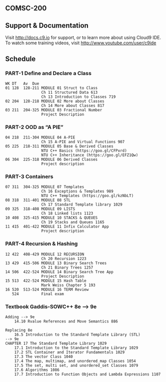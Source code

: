 ## COMSC-200  
	 
## Support & Documentation  
	 
Visit http://docs.c9.io for support, or to learn more about using Cloud9 IDE.   
To watch some training videos, visit http://www.youtube.com/user/c9ide  
	 
## Schedule  
### PART-1 Define and Declare a Class  
	WK DT	Av  Due  
	01 128	128-211 MODULE 01 Struct to Class  
	    			Ch 11 Structured Data 613    
	    			Ch 13 Introduction to Classes 719   
	02 204	128-218 MODULE 02 More about Classes  
	    			Ch 14 More about Classes 817  
	03 211	204-325 MODULE 03 Fractional Number   
	    			Project Description
	 
### PART-2 OOD as “A PIE”   
	04 218	211-304 MODULE 04 A-PIE  
	    			Ch 15 A-PIE and Virtual Functions 907  
	05 225	218-311 MODULE 05 Base & Derived Classes  
	    			NTU C++ Basics (https://goo.gl/CFPxrd)  
	    			NTU C++ Inheritance (https://goo.gl/EFZ1Qw)   
	06 304	225-318 MODULE 06 Derived Classes   
	    			Project description
	 
### PART-3 Containers  
	07 311	304-325 MODULE 07 Templates    
	    			Ch 16 Exceptions & Templates 989   
	    			NTU C++ Templates (https://goo.gl/kzNbLT)  
	08 318	311-401 MODULE 08 STL  
	    			Ch 17 Standard Template library 1029   
	09 325	318-408 MODULE 09 LISTS  
	    			Ch 18 Linked lists 1123   
	10 408	325-415 MODULE 10 STACKS & QUEUES  
	    			Ch 19 Stacks and Queues 1165  
	11 415	401-422 MODULE 11 Infix Calculator App   
	    			Project description
	
### PART-4 Recursion & Hashing  
	12 422	408-429 MODULE 12 RECURSION  
	    			Ch 20 Recursion 1223   
	13 429	415-506 MODULE 13 Binary Search Trees  
	    			Ch 21 Binary Trees 1257   
	14 506	422-524 MODULE 14 Binary Search Tree App   
	    			Project Description
	15 513	422-524 MODULE 15 Hash Table   
	    			Mark Weiss Chapter 5 193
	16 520	513-524 MODULE 16 TERM Review  
	   524			Final exam


### Textbook Gaddis-SOWC++ 8e --> 9e
	Adding --> 9e
		14.10 Rvalue References and Move Semantics 886 
	
	Replacing 8e 
		16.5 Introduction to the Standard Template Library (STL)  
	--> 9e
	CHAPTER 17 The Standard Template Library 1029   
    	17.1 Introduction to the Standard Template Library 1029  
    	17.2 STL Container and Iterator Fundamentals 1029  
		17.3 The vector Class 1040  
		17.4 The map, multimap, and unordered_map Classes 1054  
		17.5 The set, multi set, and unordered_set Classes 1079  
		17.6 Algorithms 1086  
		17.7 Introduction to Function Objects and Lambda Expressions 1107  